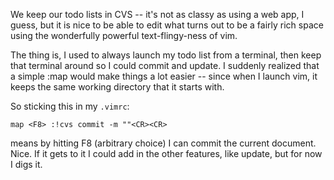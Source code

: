 <!--
.. title: vim and CVS todo lists
.. date: 2005/04/28 13:37
.. slug: index
.. tags:
.. link:
.. description:
-->

We keep our todo lists in CVS -- it's not as classy as using a web app, I guess, but it is nice to be able to edit what turns out to be a fairly rich space using the wonderfully powerful text-flingy-ness of vim.

The thing is, I used to always launch my todo list from a terminal, then keep that terminal around so I could commit and update. I suddenly realized that a simple :map would make things a lot easier -- since when I launch vim, it keeps the same working directory that it starts with.

So sticking this in my `.vimrc`:

``` vim
map <F8> :!cvs commit -m ""<CR><CR>
```


means by hitting F8 (arbitrary choice) I can commit the current document. Nice. If it gets to it I could add in the other features, like update, but for now I digs it.
